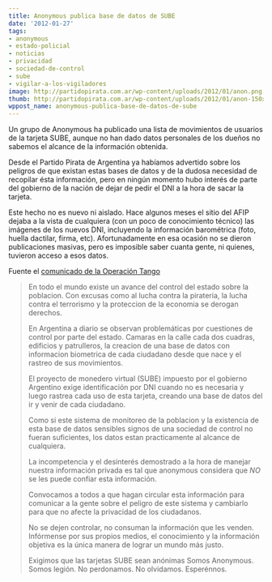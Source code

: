 ```yaml
---
title: Anonymous publica base de datos de SUBE
date: '2012-01-27'
tags:
- anonymous
- estado-policial
- noticias
- privacidad
- sociedad-de-control
- sube
- vigilar-a-los-vigiladores
image: http://partidopirata.com.ar/wp-content/uploads/2012/01/anon.png
thumb: http://partidopirata.com.ar/wp-content/uploads/2012/01/anon-150x150.png
wppost_name: anonymous-publica-base-de-datos-de-sube
---
```


Un grupo de Anonymous ha publicado una lista de movimientos de usuarios de la tarjeta SUBE, aunque no han dado datos personales de los dueños no sabemos el alcance de la información obtenida.

Desde el Partido Pirata de Argentina ya habíamos advertido sobre los peligros de que existan estas bases de datos y de la dudosa necesidad de recopilar ésta información, pero en ningún momento hubo interés de parte del gobierno de la nación de dejar de pedir el DNI a la hora de sacar la tarjeta.

Este hecho no es nuevo ni aislado. Hace algunos meses el sitio del AFIP dejaba a la vista de cualquiera (con un poco de conocimiento técnico) las imágenes de los nuevos DNI, incluyendo la información barométrica (foto, huella dactilar, firma, etc). Afortunadamente en esa ocasión no se dieron publicaciones masivas, pero es imposible saber cuanta gente, ni quienes, tuvieron acceso a esos datos.

Fuente el <a href="http://pastehtml.com/view/bm5wlsazn.html" target="_blank">comunicado de la Operación Tango</a>

<blockquote>En todo el mundo existe un avance del control del estado sobre la poblacion. Con excusas como al lucha contra la pirateria, la lucha contra el terrorismo y la proteccion de la economia se derogan derechos.

En Argentina a diario se observan problemáticas por cuestiones de control por parte del estado. Camaras en la calle cada dos cuadras, edificios y patrulleros, la creacion de una base de datos con informacion biometrica de cada ciudadano desde que nace y el rastreo de sus movimientos.

El proyecto de monedero virtual (SUBE) impuesto por el gobierno Argentino exige identificación por DNI cuando no es necesaria y luego rastrea cada uso de esta tarjeta, creando una base de datos del ir y venir de cada ciudadano.

Como si este sistema de monitoreo de la poblacion y la existencia de esta base de datos sensibles signos de una sociedad de control no fueran suficientes, los datos estan practicamente al alcance de cualquiera.

La incompetencia y el desinterés demostrado a la hora de manejar nuestra información privada es tal que anonymous considera que *NO* se les puede confiar esta información.

Convocamos a todos a que hagan circular esta información para comunicar a la gente sobre el peligro de este sistema y cambiarlo para que no afecte la privacidad de los ciudadanos.

No se dejen controlar, no consuman la información que les venden. Infórmense por sus propios medios, el conocimiento y la información objetiva es la única manera de lograr un mundo más justo.

Exigimos que las tarjetas SUBE sean anónimas
Somos Anonymous. Somos legión. No perdonamos. No olvidamos. Esperénnos.</blockquote>


